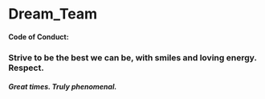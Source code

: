 # Dream_Team
#### Code of Conduct: 

### Strive to be the best we can be, with smiles and loving energy. Respect. 

##### Great times. Truly phenomenal.
